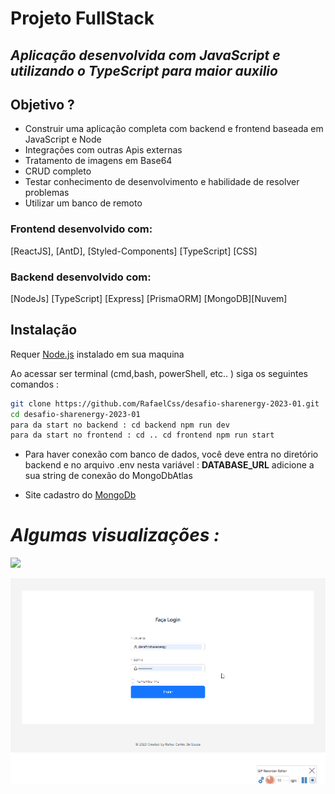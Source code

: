 # Projeto FullStack

## _Aplicação desenvolvida com JavaScript e utilizando o TypeScript para maior auxilio_


## Objetivo ?

* Construir uma aplicação completa com backend e frontend baseada em JavaScript e Node
* Integrações com outras Apis externas
* Tratamento de imagens em Base64
* CRUD completo
* Testar conhecimento de desenvolvimento e habilidade de resolver problemas
* Utilizar um banco de remoto



### **Frontend desenvolvido** com:
[ReactJS],
[AntD],
[Styled-Components]
[TypeScript]
[CSS]

### **Backend desenvolvido** com:
[NodeJs]
[TypeScript]
[Express]
[PrismaORM]
[MongoDB][Nuvem]
## **Instalação**

Requer [Node.js](https://nodejs.org/) instalado em sua maquina

Ao acessar ser terminal (cmd,bash, powerShell, etc.. )
siga os seguintes comandos :

```sh
git clone https://github.com/RafaelCss/desafio-sharenergy-2023-01.git
cd desafio-sharenergy-2023-01
para da start no backend : cd backend npm run dev
para da start no frontend : cd .. cd frontend npm run start
```

* Para haver conexão com banco de dados, você deve entra no diretório backend e no arquivo .env nesta variável : **DATABASE_URL** adicione a sua string de conexão do MongoDbAtlas


* Site cadastro do [MongoDb ](https://account.mongodb.com/account/login?n=%2Fv2%2F62d5f0a7c3531c6b64ad7ff7&nextHash=%23clusters)


# _Algumas visualizações :_

![](projeto-gif-03.gif)

![](projeto-gif-02.gif)
